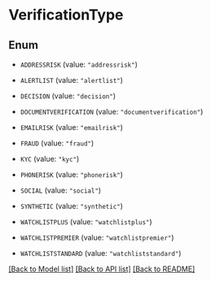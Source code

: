 # VerificationType

## Enum


* `ADDRESSRISK` (value: `"addressrisk"`)

* `ALERTLIST` (value: `"alertlist"`)

* `DECISION` (value: `"decision"`)

* `DOCUMENTVERIFICATION` (value: `"documentverification"`)

* `EMAILRISK` (value: `"emailrisk"`)

* `FRAUD` (value: `"fraud"`)

* `KYC` (value: `"kyc"`)

* `PHONERISK` (value: `"phonerisk"`)

* `SOCIAL` (value: `"social"`)

* `SYNTHETIC` (value: `"synthetic"`)

* `WATCHLISTPLUS` (value: `"watchlistplus"`)

* `WATCHLISTPREMIER` (value: `"watchlistpremier"`)

* `WATCHLISTSTANDARD` (value: `"watchliststandard"`)


[[Back to Model list]](../README.md#documentation-for-models) [[Back to API list]](../README.md#documentation-for-api-endpoints) [[Back to README]](../README.md)


